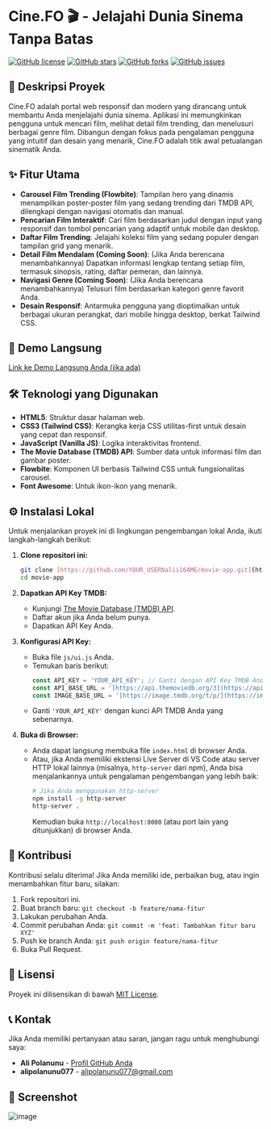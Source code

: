 # Cine.FO 🎬 - Jelajahi Dunia Sinema Tanpa Batas

[![GitHub license](https://img.shields.io/github/license/alii16/movie-app?style=flat-square)](https://github.com/alii16/movie-app/blob/main/LICENSE)
[![GitHub stars](https://img.shields.io/github/stars/alii16/movie-app?style=flat-square)](https://github.com/alii16/movie-app/stargazers)
[![GitHub forks](https://img.shields.io/github/forks/alii16/movie-app?style=flat-square)](https://github.com/alii16/movie-app/network/members)
[![GitHub issues](https://img.shields.io/github/issues/alii16/movie-app?style=flat-square)](https://github.com/alii16/movie-app/issues)

## 🎥 Deskripsi Proyek

Cine.FO adalah portal web responsif dan modern yang dirancang untuk membantu Anda menjelajahi dunia sinema. Aplikasi ini memungkinkan pengguna untuk mencari film, melihat detail film trending, dan menelusuri berbagai genre film. Dibangun dengan fokus pada pengalaman pengguna yang intuitif dan desain yang menarik, Cine.FO adalah titik awal petualangan sinematik Anda.

## ✨ Fitur Utama

* **Carousel Film Trending (Flowbite)**: Tampilan hero yang dinamis menampilkan poster-poster film yang sedang trending dari TMDB API, dilengkapi dengan navigasi otomatis dan manual.
* **Pencarian Film Interaktif**: Cari film berdasarkan judul dengan input yang responsif dan tombol pencarian yang adaptif untuk mobile dan desktop.
* **Daftar Film Trending**: Jelajahi koleksi film yang sedang populer dengan tampilan grid yang menarik.
* **Detail Film Mendalam (Coming Soon)**: (Jika Anda berencana menambahkannya) Dapatkan informasi lengkap tentang setiap film, termasuk sinopsis, rating, daftar pemeran, dan lainnya.
* **Navigasi Genre (Coming Soon)**: (Jika Anda berencana menambahkannya) Telusuri film berdasarkan kategori genre favorit Anda.
* **Desain Responsif**: Antarmuka pengguna yang dioptimalkan untuk berbagai ukuran perangkat, dari mobile hingga desktop, berkat Tailwind CSS.

## 🚀 Demo Langsung

[Link ke Demo Langsung Anda (jika ada)](https://movie-app-ochre-three-77.vercel.app/)

## 🛠️ Teknologi yang Digunakan

* **HTML5**: Struktur dasar halaman web.
* **CSS3 (Tailwind CSS)**: Kerangka kerja CSS utilitas-first untuk desain yang cepat dan responsif.
* **JavaScript (Vanilla JS)**: Logika interaktivitas frontend.
* **The Movie Database (TMDB) API**: Sumber data untuk informasi film dan gambar poster.
* **Flowbite**: Komponen UI berbasis Tailwind CSS untuk fungsionalitas carousel.
* **Font Awesome**: Untuk ikon-ikon yang menarik.

## ⚙️ Instalasi Lokal

Untuk menjalankan proyek ini di lingkungan pengembangan lokal Anda, ikuti langkah-langkah berikut:

1.  **Clone repositori ini:**
    ```bash
    git clone [https://github.com/YOUR_USERNalii16AME/movie-app.git](https://github.com/alii16/movie-app.git)
    cd movie-app

2.  **Dapatkan API Key TMDB:**
    * Kunjungi [The Movie Database (TMDB) API](https://www.themoviedb.org/documentation/api).
    * Daftar akun jika Anda belum punya.
    * Dapatkan API Key Anda.

3.  **Konfigurasi API Key:**
    * Buka file `js/ui.js` Anda.
    * Temukan baris berikut:
        ```javascript
        const API_KEY = 'YOUR_API_KEY'; // Ganti dengan API Key TMDB Anda
        const API_BASE_URL = '[https://api.themoviedb.org/3](https://api.themoviedb.org/3)';
        const IMAGE_BASE_URL = '[https://image.tmdb.org/t/p/](https://image.tmdb.org/t/p/)';
        ```
    * Ganti `'YOUR_API_KEY'` dengan kunci API TMDB Anda yang sebenarnya.

4.  **Buka di Browser:**
    * Anda dapat langsung membuka file `index.html` di browser Anda.
    * Atau, jika Anda memiliki ekstensi Live Server di VS Code atau server HTTP lokal lainnya (misalnya, `http-server` dari npm), Anda bisa menjalankannya untuk pengalaman pengembangan yang lebih baik:
        ```bash
        # Jika Anda menggunakan http-server
        npm install -g http-server
        http-server .
        ```
        Kemudian buka `http://localhost:8080` (atau port lain yang ditunjukkan) di browser Anda.

## 🤝 Kontribusi

Kontribusi selalu diterima! Jika Anda memiliki ide, perbaikan bug, atau ingin menambahkan fitur baru, silakan:

1.  Fork repositori ini.
2.  Buat branch baru: `git checkout -b feature/nama-fitur`
3.  Lakukan perubahan Anda.
4.  Commit perubahan Anda: `git commit -m 'feat: Tambahkan fitur baru XYZ'`
5.  Push ke branch Anda: `git push origin feature/nama-fitur`
6.  Buka Pull Request.

## 📄 Lisensi

Proyek ini dilisensikan di bawah [MIT License](LICENSE).

## 📞 Kontak

Jika Anda memiliki pertanyaan atau saran, jangan ragu untuk menghubungi saya:

* **Ali Polanunu** - [Profil GitHub Anda](https://github.com/alii16)
* **alipolanunu077** - alipolanunu077@gmail.com

## 📄 Screenshot

![image](https://github.com/user-attachments/assets/73b58a46-105f-4ebe-b167-28b2ab1116e2)

